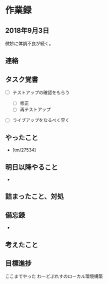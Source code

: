 # 作業録  
## 2018年9月3日 
微妙に体調不良が続く。
## 連絡


## タスク覚書
- [ ] テストアップの確認をもらう
	- [ ] 修正
	- [ ] 再テストアップ
- [ ] ライブアップをなるべく早く


## やったこと 
- [tm/27534]


## 明日以降やること
- 

## 詰まったこと、対処

## 備忘録  
- 

## 考えたこと

## 目標進捗
ここまでやった
わーどぷれすのローカル環境構築
